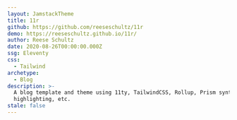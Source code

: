 ```yaml
---
layout: JamstackTheme
title: 11r
github: https://github.com/reeseschultz/11r
demo: https://reeseschultz.github.io/11r/
author: Reese Schultz
date: 2020-08-26T00:00:00.000Z
ssg: Eleventy
css:
  - Tailwind
archetype:
  - Blog
description: >-
  A blog template and theme using 11ty, TailwindCSS, Rollup, Prism syntax
  highlighting, etc.
stale: false
---
```

